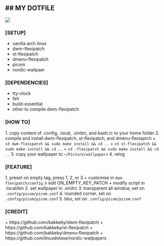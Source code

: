 <h2>## MY DOTFILE</h2>
<img src="https://github.com/nixon42/dotfiles/Pictures/screenshot/00.png">
<h3>[SETUP]</h2>
<ul>
 <li>vanilla arch linux</li>
 <li>dwm-flexipatch</li>
 <li>st-flexipatch</li>
 <li>dmenu-flexipatch</li>
 <li>picom</li>
 <li>nordic-wallpaer</li>
</ul>
<h3>[DEPENDENCIES]</h3>
<ul>
 <li>tty-clock</li>
 <li>feh</li>
 <li>build-essential</li>
 <li>other to compile dwm-flexipatch</l>
</ul>
<h3>[HOW TO]</h3>
 1. copy content of  .config, .local, .xinitrc, and bash.rc to your home folder
 2. compile and install dwm-flexipatch, st-flexipatch, and dmenu-flexiaptch
    + <code>cd dwm-flexipatch && sudo make install && cd ..</code>
    + <code>cd st-flexipatch && sudo make install && cd ..</code>
    + <code>cd -flexipatch && sudo make install && cd ..</code>
 3. copy your wallpaper to <code>~/Picture/wallpapers</code>
 4. relog

<h3>[FEATURE]</h3>
 1. preset on empty tag, press 1, 2, or 3
    + customise in <code>dwm-flexipatch/config.h</code> edit ON_EMPTY_KEY_PATCH
    + modify script in .local/bin
 2. set wallpaper in .xinitrc
 3. transparent all window, set on <code>.config/picom/picom.conf</code>
 4. rounded corner, set on <code>.config/picom/picom.conf</code>
 5. blur, set on <code>.config/picom/picom.conf</code>

<h3>[CREDIT]</h3>
 + https://github.com/bakkeby/dwm-flexipatch
 + https://github.com/bakkeby/st-flexipatch
 + https://github.com/bakkeby/dmenu-flexipatch
 + https://github.com/linuxdotexe/nordic-wallpapers
